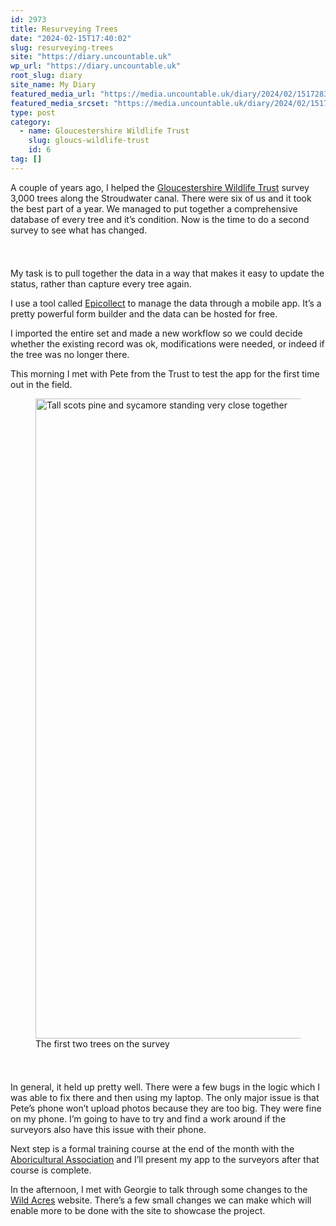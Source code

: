```yaml
---
id: 2973
title: Resurveying Trees
date: "2024-02-15T17:40:02"
slug: resurveying-trees
site: "https://diary.uncountable.uk"
wp_url: "https://diary.uncountable.uk"
root_slug: diary
site_name: My Diary
featured_media_url: "https://media.uncountable.uk/diary/2024/02/15172834/IMG20240215105246.webp"
featured_media_srcset: "https://media.uncountable.uk/diary/2024/02/15172834/IMG20240215105246-300x128.webp 300w, https://media.uncountable.uk/diary/2024/02/15172834/IMG20240215105246-1024x438.webp 1024w, https://media.uncountable.uk/diary/2024/02/15172834/IMG20240215105246-150x150.webp 150w, https://media.uncountable.uk/diary/2024/02/15172834/IMG20240215105246-640x274.webp 640w, https://media.uncountable.uk/diary/2024/02/15172834/IMG20240215105246.webp 2000w"
type: post
category:
  - name: Gloucestershire Wildlife Trust
    slug: gloucs-wildlife-trust
    id: 6
tag: []
---
```



<p>A couple of years ago, I helped the <a href="https://www.gloucestershirewildlifetrust.co.uk/volunteer">Gloucestershire Wildlife Trust</a> survey 3,000 trees along the Stroudwater canal.  There were six of us and it took the best part of a year.  We managed to put together a comprehensive database of every tree and it&#8217;s condition.  Now is the time to do a second survey to see what has changed.</p>


<style>.kb-row-layout-id2973_894ebb-90 > .kt-row-column-wrap{align-content:start;}:where(.kb-row-layout-id2973_894ebb-90 > .kt-row-column-wrap) > .wp-block-kadence-column{justify-content:start;}.kb-row-layout-id2973_894ebb-90 > .kt-row-column-wrap{column-gap:var(--global-kb-gap-md, 2rem);row-gap:var(--global-kb-gap-md, 2rem);padding-top:var(--global-kb-spacing-sm, 1.5rem);padding-bottom:var(--global-kb-spacing-sm, 1.5rem);grid-template-columns:repeat(2, minmax(0, 1fr));}.kb-row-layout-id2973_894ebb-90 > .kt-row-layout-overlay{opacity:0.30;}@media all and (max-width: 1024px){.kb-row-layout-id2973_894ebb-90 > .kt-row-column-wrap{grid-template-columns:repeat(2, minmax(0, 1fr));}}@media all and (max-width: 767px){.kb-row-layout-id2973_894ebb-90 > .kt-row-column-wrap{grid-template-columns:minmax(0, 1fr);}.kb-row-layout-id2973_894ebb-90 > .kt-row-column-wrap > .wp-block-kadence-column:nth-of-type(1){order:2;}.kb-row-layout-id2973_894ebb-90 > .kt-row-column-wrap > .wp-block-kadence-column:nth-of-type(2){order:1;}.kb-row-layout-id2973_894ebb-90 > .kt-row-column-wrap > .wp-block-kadence-column:nth-of-type(3){order:12;}.kb-row-layout-id2973_894ebb-90 > .kt-row-column-wrap > .wp-block-kadence-column:nth-of-type(4){order:11;}.kb-row-layout-id2973_894ebb-90 > .kt-row-column-wrap > .wp-block-kadence-column:nth-of-type(5){order:22;}.kb-row-layout-id2973_894ebb-90 > .kt-row-column-wrap > .wp-block-kadence-column:nth-of-type(6){order:21;}.kb-row-layout-id2973_894ebb-90 > .kt-row-column-wrap > .wp-block-kadence-column:nth-of-type(7){order:32;}.kb-row-layout-id2973_894ebb-90 > .kt-row-column-wrap > .wp-block-kadence-column:nth-of-type(8){order:31;}}</style><div class="kb-row-layout-wrap kb-row-layout-id2973_894ebb-90 alignnone wp-block-kadence-rowlayout"><div class="kt-row-column-wrap kt-has-2-columns kt-row-layout-equal kt-tab-layout-inherit kt-mobile-layout-row kt-row-valign-top">
<style>.kadence-column2973_32c1b5-ea > .kt-inside-inner-col,.kadence-column2973_32c1b5-ea > .kt-inside-inner-col:before{border-top-left-radius:0px;border-top-right-radius:0px;border-bottom-right-radius:0px;border-bottom-left-radius:0px;}.kadence-column2973_32c1b5-ea > .kt-inside-inner-col{column-gap:var(--global-kb-gap-sm, 1rem);}.kadence-column2973_32c1b5-ea > .kt-inside-inner-col{flex-direction:column;}.kadence-column2973_32c1b5-ea > .kt-inside-inner-col > .aligncenter{width:100%;}.kadence-column2973_32c1b5-ea > .kt-inside-inner-col:before{opacity:0.3;}.kadence-column2973_32c1b5-ea{position:relative;}@media all and (max-width: 1024px){.kadence-column2973_32c1b5-ea > .kt-inside-inner-col{flex-direction:column;justify-content:center;}}@media all and (max-width: 767px){.kadence-column2973_32c1b5-ea > .kt-inside-inner-col{flex-direction:column;justify-content:center;}}</style>
<div class="wp-block-kadence-column kadence-column2973_32c1b5-ea"><div class="kt-inside-inner-col">
<p>My task is to pull together the data in a way that makes it easy to update the status, rather than capture every tree again.  </p>



<p>I use a tool called <a href="https://five.epicollect.net/">Epicollect</a> to manage the data through a mobile app.  It&#8217;s a pretty powerful form builder and the data can be hosted for free.</p>



<p>I imported the entire set and made a new workflow so we could decide whether the existing record was ok, modifications were needed, or indeed if the tree was no longer there.</p>



<p>This morning I met with Pete from the Trust to test the app for the first time out in the field.</p>
</div></div>


<style>.kadence-column2973_c2eff9-36 > .kt-inside-inner-col,.kadence-column2973_c2eff9-36 > .kt-inside-inner-col:before{border-top-left-radius:0px;border-top-right-radius:0px;border-bottom-right-radius:0px;border-bottom-left-radius:0px;}.kadence-column2973_c2eff9-36 > .kt-inside-inner-col{column-gap:var(--global-kb-gap-sm, 1rem);}.kadence-column2973_c2eff9-36 > .kt-inside-inner-col{flex-direction:column;}.kadence-column2973_c2eff9-36 > .kt-inside-inner-col > .aligncenter{width:100%;}.kadence-column2973_c2eff9-36 > .kt-inside-inner-col:before{opacity:0.3;}.kadence-column2973_c2eff9-36{position:relative;}@media all and (max-width: 1024px){.kadence-column2973_c2eff9-36 > .kt-inside-inner-col{flex-direction:column;justify-content:center;}}@media all and (max-width: 767px){.kadence-column2973_c2eff9-36 > .kt-inside-inner-col{flex-direction:column;justify-content:center;}}</style>
<div class="wp-block-kadence-column kadence-column2973_c2eff9-36"><div class="kt-inside-inner-col">
<figure class="wp-block-image size-large"><img loading="lazy" decoding="async" width="678" height="1024" src="https://media.uncountable.uk/diary/2024/02/15172832/IMG20240215105254-678x1024.webp" alt="Tall scots pine and sycamore standing very close together" class="wp-image-2974" srcset="https://media.uncountable.uk/diary/2024/02/15172832/IMG20240215105254-678x1024.webp 678w, https://media.uncountable.uk/diary/2024/02/15172832/IMG20240215105254-199x300.webp 199w, https://media.uncountable.uk/diary/2024/02/15172832/IMG20240215105254-424x640.webp 424w, https://media.uncountable.uk/diary/2024/02/15172832/IMG20240215105254-scaled.webp 1695w" sizes="auto, (max-width: 678px) 100vw, 678px" /><figcaption class="wp-element-caption">The first two trees on the survey</figcaption></figure>
</div></div>

</div></div>


<p>In general, it held up pretty well.  There were a few bugs in the logic which I was able to fix there and then using my laptop.  The only major issue is that Pete&#8217;s phone won&#8217;t upload photos because they are too big.  They were fine on my phone.  I&#8217;m going to have to try and find a work around if the surveyors also have this issue with their phone.</p>



<p>Next step is a formal training course at the end of the month with the <a href="https://www.trees.org.uk/">Aboricultural Association</a> and I&#8217;ll present my app to the surveyors after that course is complete. </p>



<p>In the afternoon, I met with Georgie to talk through some changes to the <a href="https://wildacres.org.uk/">Wild Acres</a> website.  There&#8217;s a few small changes we can make which will enable more to be done with the site to showcase the project.</p>
